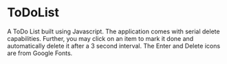 # ToDoList
A ToDo List built using Javascript. The application comes with serial delete capabilities. Further, you may click on an item to mark it done and automatically delete it after a 3 second interval. The Enter and Delete icons are from Google Fonts.
